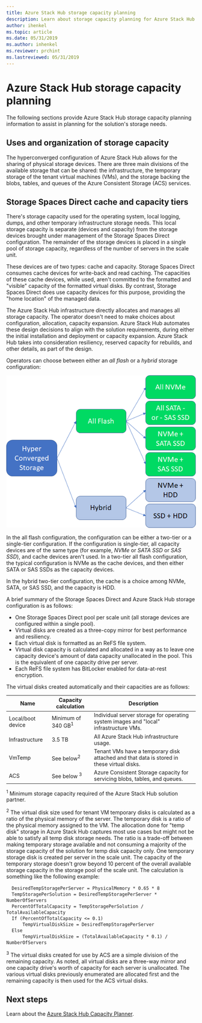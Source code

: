 ```yaml
---
title: Azure Stack Hub storage capacity planning
description: Learn about storage capacity planning for Azure Stack Hub deployments.
author: ihenkel
ms.topic: article
ms.date: 05/31/2019
ms.author: inhenkel
ms.reviewer: prchint
ms.lastreviewed: 05/31/2019
---
```


# Azure Stack Hub storage capacity planning

The following sections provide Azure Stack Hub storage capacity planning information to assist in planning for the solution's storage needs.

## Uses and organization of storage capacity

The hyperconverged configuration of Azure Stack Hub allows for the sharing of physical storage devices. There are three main divisions of the available storage that can be shared: the infrastructure, the temporary storage of the tenant virtual machines (VMs), and the storage backing the blobs, tables, and queues of the Azure Consistent Storage (ACS) services.

## Storage Spaces Direct cache and capacity tiers

There's storage capacity used for the operating system, local logging, dumps, and other temporary infrastructure storage needs. This local storage capacity is separate (devices and capacity) from the storage devices brought under management of the Storage Spaces Direct configuration. The remainder of the storage devices is placed in a single pool of storage capacity, regardless of the number of servers in the scale unit.

These devices are of two types: cache and capacity. Storage Spaces Direct consumes cache devices for write-back and read caching. The capacities of these cache devices, while used, aren't committed to the formatted and "visible" capacity of the formatted virtual disks. By contrast, Storage Spaces Direct does use capacity devices for this purpose, providing the "home location" of the managed data.

The Azure Stack Hub infrastructure directly allocates and manages all storage capacity. The operator doesn't need to make choices about configuration, allocation, capacity expansion. Azure Stack Hub automates these design decisions to align with the solution requirements, during either the initial installation and deployment or capacity expansion. Azure Stack Hub takes into consideration resiliency, reserved capacity for rebuilds, and other details, as part of the design.

Operators can choose between either an *all flash* or a *hybrid* storage configuration:

![Diagram of Azure storage capacity planning](media/azure-stack-capacity-planning/storage.png)

In the all flash configuration, the configuration can be either a two-tier or a single-tier configuration. If the configuration is single-tier, all capacity devices are of the same type (for example, *NVMe* or *SATA SSD* or *SAS SSD*), and cache devices aren't used. In a two-tier all flash configuration, the typical configuration is NVMe as the cache devices, and then either SATA or SAS SSDs as the capacity devices.

In the hybrid two-tier configuration, the cache is a choice among NVMe, SATA, or SAS SSD, and the capacity is HDD.

A brief summary of the Storage Spaces Direct and Azure Stack Hub storage configuration is as follows:
- One Storage Spaces Direct pool per scale unit (all storage devices are configured within a single pool).
- Virtual disks are created as a three-copy mirror for best performance and resiliency.
- Each virtual disk is formatted as an ReFS file system.
- Virtual disk capacity is calculated and allocated in a way as to leave one capacity device's amount of data capacity unallocated in the pool. This is the equivalent of one capacity drive per server.
- Each ReFS file system has BitLocker enabled for data-at-rest encryption. 

The virtual disks created automatically and their capacities are as follows:

|Name|Capacity calculation|Description|
|-----|-----|-----|
|Local/boot device|Minimum of 340 GB<sup>1</sup>|Individual server storage for operating system images and "local" infrastructure VMs.|
|Infrastructure|3.5 TB|All Azure Stack Hub infrastructure usage.|
|VmTemp|See below<sup>2</sup>|Tenant VMs have a temporary disk attached and that data is stored in these virtual disks.|
|ACS|See below <sup>3</sup>|Azure Consistent Storage capacity for servicing blobs, tables, and queues.|

<sup>1</sup> Minimum storage capacity required of the Azure Stack Hub solution partner.

<sup>2</sup> The virtual disk size used for tenant VM temporary disks is calculated as a ratio of the physical memory of the server. The temporary disk is a ratio of the physical memory assigned to the VM. The allocation done for "temp disk" storage in Azure Stack Hub captures most use cases but might not be able to satisfy all temp disk storage needs. The ratio is a trade-off between making temporary storage available and not consuming a majority of the storage capacity of the solution for temp disk capacity only. One temporary storage disk is created per server in the scale unit. The capacity of the temporary storage doesn't grow beyond 10 percent of the overall available storage capacity in the storage pool of the scale unit. The calculation is something like the following example:

```
  DesiredTempStoragePerServer = PhysicalMemory * 0.65 * 8
  TempStoragePerSolution = DesiredTempStoragePerServer * NumberOfServers
  PercentOfTotalCapacity = TempStoragePerSolution / TotalAvailableCapacity
  If (PercentOfTotalCapacity <= 0.1)
      TempVirtualDiskSize = DesiredTempStoragePerServer
  Else
      TempVirtualDiskSize = (TotalAvailableCapacity * 0.1) / NumberOfServers
```

<sup>3</sup> The virtual disks created for use by ACS are a simple division of the remaining capacity. As noted, all virtual disks are a three-way mirror and one capacity drive's worth of capacity for each server is unallocated. The various virtual disks previously enumerated are allocated first and the remaining capacity is then used for the ACS virtual disks.

## Next steps

Learn about the [Azure Stack Hub Capacity Planner](azure-stack-capacity-planner.md).
